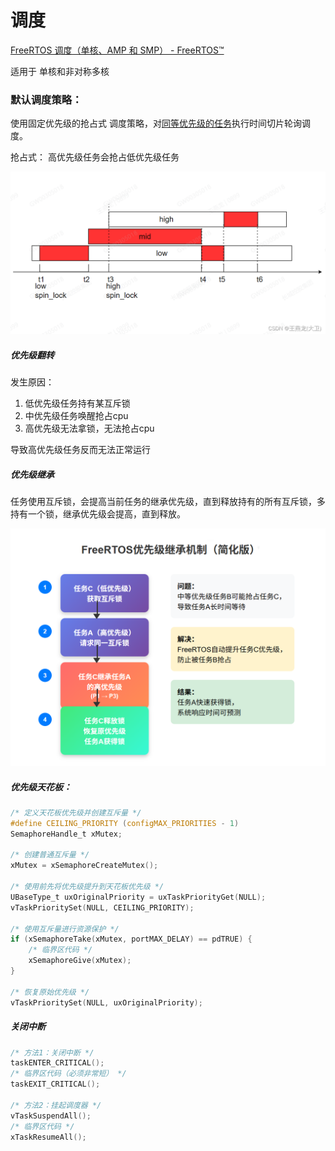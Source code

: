 # 调度

[FreeRTOS 调度（单核、AMP 和 SMP） - FreeRTOS™](https://www.freertos.org/zh-cn-cmn-s/Documentation/02-Kernel/02-Kernel-features/01-Tasks-and-co-routines/04-Task-scheduling)

适用于 单核和非对称多核

### 默认调度策略：

使用固定优先级的抢占式 调度策略，对[同等优先级的任务](https://www.freertos.org/Documentation/02-Kernel/02-Kernel-features/01-Tasks-and-co-routines/03-Task-priorities)执行时间切片轮询调度。

抢占式： 高优先级任务会抢占低优先级任务

<img src="调度.assets/454f78d5f73131f586ebe68baf58df14.png" alt="img" style="zoom:67%;" />

##### 优先级翻转

发生原因： 

1. 低优先级任务持有某互斥锁
2. 中优先级任务唤醒抢占cpu
3. 高优先级无法拿锁，无法抢占cpu

导致高优先级任务反而无法正常运行

##### 优先级继承

任务使用互斥锁，会提高当前任务的继承优先级，直到释放持有的所有互斥锁，多持有一个锁，继承优先级会提高，直到释放。

<img src="调度.assets/v2-b37be4281829749f4339467670bd146b_1440w.jpg" alt="img" style="zoom: 50%;" />

##### 优先级天花板：

```c
/* 定义天花板优先级并创建互斥量 */
#define CEILING_PRIORITY (configMAX_PRIORITIES - 1)
SemaphoreHandle_t xMutex;

/* 创建普通互斥量 */
xMutex = xSemaphoreCreateMutex();

/* 使用前先将优先级提升到天花板优先级 */
UBaseType_t uxOriginalPriority = uxTaskPriorityGet(NULL);
vTaskPrioritySet(NULL, CEILING_PRIORITY);

/* 使用互斥量进行资源保护 */
if (xSemaphoreTake(xMutex, portMAX_DELAY) == pdTRUE) {
    /* 临界区代码 */
    xSemaphoreGive(xMutex);
}

/* 恢复原始优先级 */
vTaskPrioritySet(NULL, uxOriginalPriority);
```



##### 关闭中断

```c
/* 方法1：关闭中断 */
taskENTER_CRITICAL();
/* 临界区代码（必须非常短） */
taskEXIT_CRITICAL();

/* 方法2：挂起调度器 */
vTaskSuspendAll();
/* 临界区代码 */
xTaskResumeAll();
```

